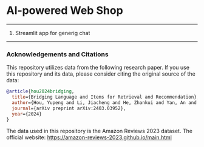 # AI-powered Web Shop
---
1. Streamlit app for generig chat

---
### Acknowledgements and Citations

This repository utilizes data from the following research paper. If you use this repository and its data, please consider citing the original source of the data:

```bibtex
@article{hou2024bridging,
  title={Bridging Language and Items for Retrieval and Recommendation},
  author={Hou, Yupeng and Li, Jiacheng and He, Zhankui and Yan, An and Chen, Xiusi and McAuley, Julian},
  journal={arXiv preprint arXiv:2403.03952},
  year={2024}
}
```
The data used in this repository is the Amazon Reviews 2023 dataset. The official website: https://amazon-reviews-2023.github.io/main.html

